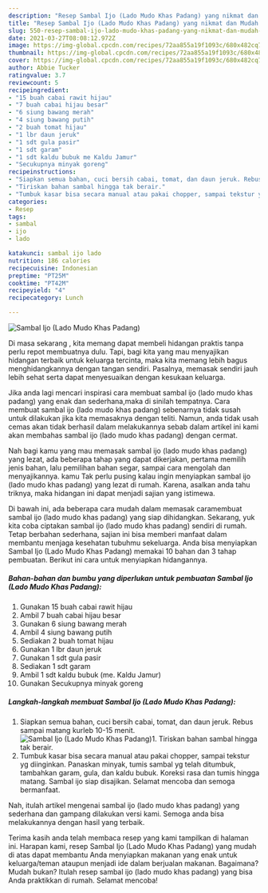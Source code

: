 ```yaml
---
description: "Resep Sambal Ijo (Lado Mudo Khas Padang) yang nikmat dan Mudah Dibuat"
title: "Resep Sambal Ijo (Lado Mudo Khas Padang) yang nikmat dan Mudah Dibuat"
slug: 550-resep-sambal-ijo-lado-mudo-khas-padang-yang-nikmat-dan-mudah-dibuat
date: 2021-03-27T08:08:12.972Z
image: https://img-global.cpcdn.com/recipes/72aa855a19f1093c/680x482cq70/sambal-ijo-lado-mudo-khas-padang-foto-resep-utama.jpg
thumbnail: https://img-global.cpcdn.com/recipes/72aa855a19f1093c/680x482cq70/sambal-ijo-lado-mudo-khas-padang-foto-resep-utama.jpg
cover: https://img-global.cpcdn.com/recipes/72aa855a19f1093c/680x482cq70/sambal-ijo-lado-mudo-khas-padang-foto-resep-utama.jpg
author: Abbie Tucker
ratingvalue: 3.7
reviewcount: 5
recipeingredient:
- "15 buah cabai rawit hijau"
- "7 buah cabai hijau besar"
- "6 siung bawang merah"
- "4 siung bawang putih"
- "2 buah tomat hijau"
- "1 lbr daun jeruk"
- "1 sdt gula pasir"
- "1 sdt garam"
- "1 sdt kaldu bubuk me Kaldu Jamur"
- "Secukupnya minyak goreng"
recipeinstructions:
- "Siapkan semua bahan, cuci bersih cabai, tomat, dan daun jeruk. Rebus sampai matang kurleb 10-15 menit."
- "Tiriskan bahan sambal hingga tak berair."
- "Tumbuk kasar bisa secara manual atau pakai chopper, sampai tekstur yg diinginkan. Panaskan minyak, tumis sambal yg telah ditumbuk, tambahkan garam, gula, dan kaldu bubuk. Koreksi rasa dan tumis hingga matang. Sambal ijo siap disajikan. Selamat mencoba dan semoga bermanfaat."
categories:
- Resep
tags:
- sambal
- ijo
- lado

katakunci: sambal ijo lado 
nutrition: 186 calories
recipecuisine: Indonesian
preptime: "PT25M"
cooktime: "PT42M"
recipeyield: "4"
recipecategory: Lunch

---
```



![Sambal Ijo (Lado Mudo Khas Padang)](https://img-global.cpcdn.com/recipes/72aa855a19f1093c/680x482cq70/sambal-ijo-lado-mudo-khas-padang-foto-resep-utama.jpg)

Di masa  sekarang , kita memang dapat membeli hidangan praktis tanpa perlu repot membuatnya dulu. Tapi, bagi kita yang mau menyajikan hidangan terbaik untuk keluarga tercinta, maka kita memang lebih bagus menghidangkannya dengan tangan sendiri. Pasalnya, memasak sendiri jauh lebih sehat serta dapat menyesuaikan dengan kesukaan keluarga.

Jika anda lagi mencari inspirasi cara membuat sambal ijo (lado mudo khas padang) yang enak dan sederhana,maka di sinilah tempatnya. Cara membuat sambal ijo (lado mudo khas padang)  sebenarnya tidak susah untuk dilakukan jika kita memasaknya dengan teliti. Namun, anda tidak usah cemas akan tidak berhasil dalam melakukannya 
sebab dalam artikel ini kami akan membahas sambal ijo (lado mudo khas padang) dengan cermat.  



Nah bagi kamu yang mau memasak sambal ijo (lado mudo khas padang) yang lezat, ada beberapa tahap yang dapat dikerjakan, pertama memilih jenis bahan, lalu pemilihan bahan segar, sampai cara mengolah dan menyajikannya. kamu Tak perlu pusing kalau ingin menyiapkan sambal ijo (lado mudo khas padang) yang lezat di rumah. Karena, asalkan anda  tahu triknya, maka hidangan ini dapat menjadi sajian yang istimewa.

Di bawah ini, ada beberapa cara mudah dalam memasak caramembuat sambal ijo (lado mudo khas padang) yang siap dihidangkan. Sekarang, yuk kita coba ciptakan sambal ijo (lado mudo khas padang) sendiri di rumah. Tetap berbahan sederhana, sajian ini bisa memberi manfaat dalam membantu menjaga kesehatan tubuhmu sekeluarga. Anda bisa menyiapkan Sambal Ijo (Lado Mudo Khas Padang) memakai 10 bahan dan 3 tahap pembuatan. Berikut ini cara untuk menyiapkan hidangannya.

<!--inarticleads1-->

##### Bahan-bahan dan bumbu yang diperlukan untuk pembuatan Sambal Ijo (Lado Mudo Khas Padang):

1. Gunakan 15 buah cabai rawit hijau
1. Ambil 7 buah cabai hijau besar
1. Gunakan 6 siung bawang merah
1. Ambil 4 siung bawang putih
1. Sediakan 2 buah tomat hijau
1. Gunakan 1 lbr daun jeruk
1. Gunakan 1 sdt gula pasir
1. Sediakan 1 sdt garam
1. Ambil 1 sdt kaldu bubuk (me. Kaldu Jamur)
1. Gunakan Secukupnya minyak goreng




<!--inarticleads2-->

##### Langkah-langkah membuat Sambal Ijo (Lado Mudo Khas Padang):

1. Siapkan semua bahan, cuci bersih cabai, tomat, dan daun jeruk. Rebus sampai matang kurleb 10-15 menit.
<img src="https://img-global.cpcdn.com/steps/397d4b81789f73ce/160x128cq70/sambal-ijo-lado-mudo-khas-padang-langkah-memasak-1-foto.jpg" alt="Sambal Ijo (Lado Mudo Khas Padang)">1. Tiriskan bahan sambal hingga tak berair.
1. Tumbuk kasar bisa secara manual atau pakai chopper, sampai tekstur yg diinginkan. Panaskan minyak, tumis sambal yg telah ditumbuk, tambahkan garam, gula, dan kaldu bubuk. Koreksi rasa dan tumis hingga matang. Sambal ijo siap disajikan. Selamat mencoba dan semoga bermanfaat.




Nah, itulah artikel mengenai  sambal ijo (lado mudo khas padang)  yang sederhana dan gampang dilakukan versi kami. Semoga anda bisa melakukannya dengan hasil yang terbaik. 

Terima kasih anda telah membaca resep yang kami tampilkan di halaman ini. Harapan kami, resep  Sambal Ijo (Lado Mudo Khas Padang) yang mudah di atas dapat membantu Anda menyiapkan makanan yang enak untuk keluarga/teman ataupun menjadi ide dalam berjualan makanan. Bagaimana? Mudah bukan? Itulah resep sambal ijo (lado mudo khas padang) yang bisa Anda praktikkan di rumah. Selamat mencoba!

